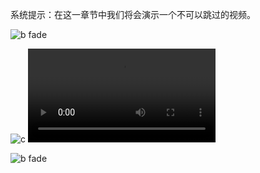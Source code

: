 系统提示：在这一章节中我们将会演示一个不可以跳过的视频。

![b fade](#000)

![c](#noskip)
![o](../assets/video/104000_ED_Video.webm)

![b fade](#000)
